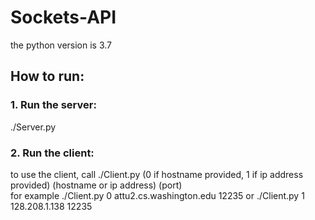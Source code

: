 # Sockets-API
the python version is 3.7
## How to run:
### 1. Run the server:
   ./Server.py

### 2. Run the client:
   to use the client, call ./Client.py (0 if hostname provided, 1 if ip address provided) (hostname or ip address) (port)  
   for example ./Client.py 0 attu2.cs.washington.edu 12235 or ./Client.py 1 128.208.1.138 12235
